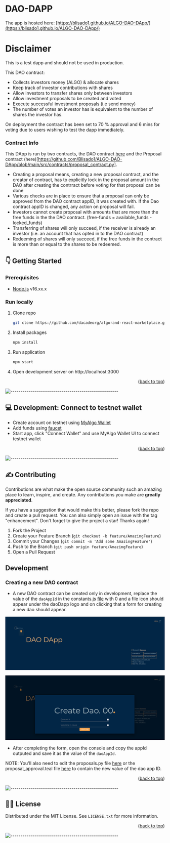 # DAO-DAPP
The app is hosted here: [https://blisado1.github.io/ALGO-DAO-DApp/](https://blisado1.github.io/ALGO-DAO-DApp/)

# Disclaimer
This is a test dapp and should not be used in production.

This DAO contract:

- Collects investors money (ALGO) & allocate shares
- Keep track of investor contributions with shares
- Allow investors to transfer shares only between investors 
- Allow investment proposals to be created and voted
- Execute successful investment proposals (i.e send money)
- The number of votes an investor has is equivalent to the number of shares the investor has.

On deployment the contract has been set to 70 % approval and 6 mins for voting due to users wishing to test the dapp immediately.

### Contract Info
This DApp is run by two contracts, the DAO contract [here](https://github.com/Blisado1/ALGO-DAO-DApp/blob/main/src/contracts/dao_contract.py) and the Proposal contract (here)[https://github.com/Blisado1/ALGO-DAO-DApp/blob/main/src/contracts/proposal_contract.py].
- Creating a proposal means, creating a new proposal contract, and the creator of contract, has to explicitly lock in the proposal amount in the DAO after creating the contrract before voting for that proposal can be done
- Various checks are in place to ensure that a proposal can only be approved from the DAO contract appID, it was created with. If the Dao contract appID is changed, any action on proposal will fail.
- Investors cannot create proposal with amounts that are more than the free funds in the the DAO contract. (free-funds = available_funds - locked_funds)
- Transferring of shares will only succeed, if the receiver is already an investor (i.e. an account that has opted in to the DAO contract)
- Redeeming of shares will only succeed, if the free funds in the contract is more than or equal to the shares to be redeemed.

<!-- GETTING STARTED -->

## :point_down: Getting Started

### Prerequisites

- [Node.js](https://nodejs.org/en/) v16.xx.x

### Run locally

1. Clone repo
   ```sh
   git clone https://github.com/dacadeorg/algorand-react-marketplace.git
   ```

2. Install packages
   ```sh
   npm install
   ```
3. Run application
   ```sh
   npm start
   ```
4. Open development server on http://localhost:3000

<p align="right">(<a href="#top">back to top</a>)</p>


![-----------------------------------------------------](https://raw.githubusercontent.com/andreasbm/readme/master/assets/lines/cloudy.png)

## :computer: Development: Connect to testnet wallet
- Create account on testnet using [MyAlgo Wallet](https://wallet.myalgo.com/)
- Add funds using [faucet](https://bank.testnet.algorand.network/)
- Start app, click "Connect Wallet" and use MyAlgo Wallet UI to connect testnet wallet


<p align="right">(<a href="#top">back to top</a>)</p>


![-----------------------------------------------------](https://raw.githubusercontent.com/andreasbm/readme/master/assets/lines/cloudy.png)


<!-- CONTRIBUTING -->

## :writing_hand: Contributing

Contributions are what make the open source community such an amazing place to learn, inspire, and create. Any
contributions you make are **greatly appreciated**.

If you have a suggestion that would make this better, please fork the repo and create a pull request. You can also
simply open an issue with the tag "enhancement". Don't forget to give the project a star! Thanks again!

1. Fork the Project
2. Create your Feature Branch (`git checkout -b feature/AmazingFeature`)
3. Commit your Changes (`git commit -m 'Add some AmazingFeature'`)
4. Push to the Branch (`git push origin feature/AmazingFeature`)
5. Open a Pull Request


## Development
### Creating a new DAO contract
- A new DAO contract can be created only in development, replace the value of the `daoAppId` in the constants.js [file](https://github.com/Blisado1/ALGO-DAO-DApp/blob/main/src/utils/constants.js#L59) with 0 and a file icon should appear under the daoDapp logo and on clicking that a form for creating a new dao should appear.

![file icon](./src/assets/img/image1.png)

![form image](./src/assets/img/image2.png)

- After completing the form, open the console and copy the appId outputed and save it as the value of the `daoAppId`.

NOTE: You'll also need to edit the proposals.py file [here](https://github.com/Blisado1/ALGO-DAO-DApp/blob/2f2ed46b4f4e60b98c9919429bd3fddd4660c0d8/src/contracts/proposal_contract.py#L41) or the proposal_approval.teal file [here](https://github.com/Blisado1/ALGO-DAO-DApp/blob/main/src/contracts/proposal_approval.teal#L411) to contain the new value of the dao app ID.


<p align="right">(<a href="#top">back to top</a>)</p>

![-----------------------------------------------------](https://raw.githubusercontent.com/andreasbm/readme/master/assets/lines/cloudy.png)


<!-- LICENSE -->

## :policeman: License

Distributed under the MIT License. See `LICENSE.txt` for more information.

<p align="right">(<a href="#top">back to top</a>)</p>



![-----------------------------------------------------](https://raw.githubusercontent.com/andreasbm/readme/master/assets/lines/cloudy.png)



